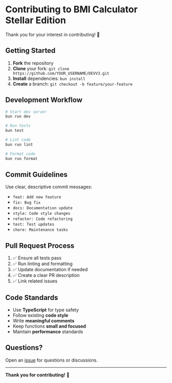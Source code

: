 # Contributing to BMI Calculator Stellar Edition

Thank you for your interest in contributing! 🎉

## Getting Started

1. **Fork** the repository
2. **Clone** your fork: `git clone https://github.com/YOUR_USERNAME/DEVV3.git`
3. **Install** dependencies: `bun install`
4. **Create** a branch: `git checkout -b feature/your-feature`

## Development Workflow

```bash
# Start dev server
bun run dev

# Run tests
bun test

# Lint code
bun run lint

# Format code
bun run format
```

## Commit Guidelines

Use clear, descriptive commit messages:

- `feat: Add new feature`
- `fix: Bug fix`
- `docs: Documentation update`
- `style: Code style changes`
- `refactor: Code refactoring`
- `test: Test updates`
- `chore: Maintenance tasks`

## Pull Request Process

1. ✅ Ensure all tests pass
2. ✅ Run linting and formatting
3. ✅ Update documentation if needed
4. ✅ Create a clear PR description
5. ✅ Link related issues

## Code Standards

- Use **TypeScript** for type safety
- Follow existing **code style**
- Write **meaningful comments**
- Keep functions **small and focused**
- Maintain **performance** standards

## Questions?

Open an [issue](https://github.com/oxchin/DEVV3/issues) for questions or discussions.

---

**Thank you for contributing!** 🚀
